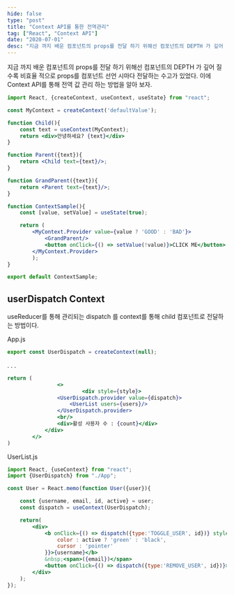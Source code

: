 ```yaml
---
hide: false
type: "post"
title: "Context API를 통한 전역관리"
tag: ["React", "Context API"]
date: "2020-07-01"
desc: "지금 까지 배운 컴포넌트의 props를 전달 하기 위해선 컴포넌트의 DEPTH 가 깊어 질 수록 비효율 적으로 props를 컴포넌트 선언 시마다 전달하는 수고가 있었다. 이에 Context API를 통해 전역 값 관리 하는 방법을 알아 보자."
---
```


지금 까지 배운 컴포넌트의 props를 전달 하기 위해선 컴포넌트의 DEPTH 가 깊어 질 수록 비효율 적으로 props를 컴포넌트 선언 시마다 전달하는 수고가 있었다. 이에 Context API를 통해 전역 값 관리 하는 방법을 알아 보자. 

```jsx
import React, {createContext, useContext, useState} from "react";

const MyContext = createContext('defaultValue');

function Child(){
    const text = useContext(MyContext);
    return <div>안녕하세요? {text}</div>
}

function Parent({text}){
    return <Child text={text}/>;
}

function GrandParent({text}){
    return <Parent text={text}/>;
}

function ContextSample(){
    const [value, setValue] = useState(true);

    return (
        <MyContext.Provider value={value ? 'GOOD' : 'BAD'}>
            <GrandParent/>
            <button onClick={() => setValue(!value)}>CLICK ME</button>
        </MyContext.Provider>
        );
}

export default ContextSample;
```

## userDispatch Context

useReducer를 통해 관리되는 dispatch 를 context를 통해 child 컴포넌트로 전달하는 방법이다.

App.js

```jsx
export const UserDispatch = createContext(null);
```

. . .

```jsx
return (
				<>
						<div style={style}>
                <UserDispatch.provider value={dispatch}>
                    <UserList users={users}/>
                </UserDispatch.provider>
                <br/>
                <div>활성 사용자 수 : {count}</div>
            </div>
        </>
)
```

UserList.js

```jsx
import React, {useContext} from "react";
import {UserDispatch} from "./App";

const User = React.memo(function User({user}){

    const {username, email, id, active} = user;
    const dispatch = useContext(UserDispatch);

    return(
        <div>
            <b onClick={() => dispatch({type:'TOGGLE_USER', id})} style={{
                color : active ? 'green' : 'black',
                cursor : 'pointer'
            }}>{username}</b>
            &nbsp;<span>({email})</span>
            <button onClick={() => dispatch({type:'REMOVE_USER', id})}>삭제</button>
        </div>
    );
});
```
